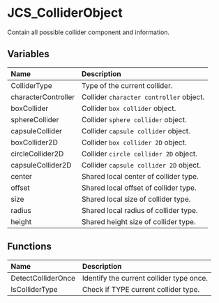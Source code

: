 # JCS_ColliderObject

Contain all possible collider component and information.

## Variables

| Name | Description |
|:---|:---|
| ColliderType | Type of the current collider. |
| characterController | Collider `character controller` object. |
| boxCollider | Collider `box collider` object. |
| sphereCollider | Collider `sphere collider` object. |
| capsuleCollider | Collider `capsule collider` object. |
| boxCollider2D | Collider `box collider 2D` object. |
| circleCollider2D | Collider `circle collider 2D` object. |
| capsuleCollider2D | Collider `capsule collider 2D` object. |
| center | Shared local center of collider type. |
| offset | Shared local offset of collider type. |
| size | Shared local size of collider type. |
| radius | Shared local radius of collider type. |
| height | Shared height size of collider type. |

## Functions

| Name | Description |
|:---|:---|
| DetectColliderOnce | Identify the current collider type once. |
| IsColliderType | Check if TYPE current collider type. |

